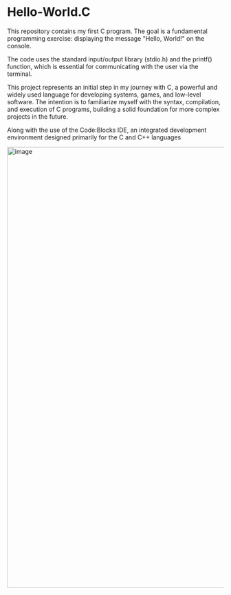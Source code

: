 # Hello-World.C

This repository contains my first C program. The goal is a fundamental programming exercise: displaying the message "Hello, World!" on the console.

The code uses the standard input/output library (stdio.h) and the printf() function, which is essential for communicating with the user via the terminal.

This project represents an initial step in my journey with C, a powerful and widely used language for developing systems, games, and low-level software. The intention is to familiarize myself with the syntax, compilation, and execution of C programs, building a solid foundation for more complex projects in the future.

Along with the use of the Code:Blocks IDE, an integrated development environment designed primarily for the C and C++ languages

<img width="1918" height="1022" alt="image" src="https://github.com/user-attachments/assets/06cb2303-ec8b-4e67-90a2-f28100c4eff0" />
